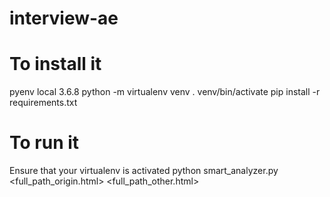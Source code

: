 # interview-ae
# To install it
pyenv local 3.6.8
python -m virtualenv venv
. venv/bin/activate
pip install -r requirements.txt

# To run it
Ensure that your virtualenv is activated
python smart_analyzer.py <full_path_origin.html> <full_path_other.html>